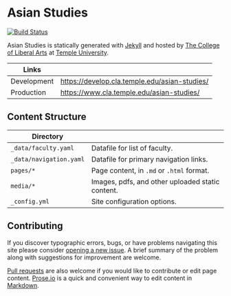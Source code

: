 # Asian Studies

[![Build Status][travis-img]][travis]

Asian Studies is statically generated with [Jekyll](https://jekyllrb.com) and hosted by [The College of Liberal Arts](https://liberalarts.temple.edu) at [Temple University](https://temple.edu).

| Links |  |
| --- | --- |
| Development | https://develop.cla.temple.edu/asian-studies/ |
| Production | https://www.cla.temple.edu/asian-studies/ |

## Content Structure

| Directory |  |
| --- | --- |
| ````_data/faculty.yaml```` | Datafile for list of faculty. |
| ````_data/navigation.yaml```` | Datafile for primary   navigation links. |
| ````pages/*```` | Page content, in ````.md```` or ````.html```` format. |
| ````media/*```` | Images, pdfs, and other uploaded static content. |
| ````_config.yml```` | Site configuration options. |

## Contributing

If you discover typographic errors, bugs, or have problems navigating this site please consider [opening a new issue][issue]. A brief summary of the problem along with suggestions for improvement are welcome.

[Pull requests][pr] are also welcome if you would like to contribute or edit page content. [Prose.io][prose] is a quick and convenient way to edit content in [Markdown][md].


[travis]: https://travis-ci.org/TULiberalArts/Asian-Studies
[travis-img]: https://travis-ci.org/TULiberalArts/Asian-Studies.svg?branch=master
[jekyll]: https://https://jekyllrb.com
[issue]: https://github.com/TULiberalArts/Asian-Studies/issues
[pr]: https://help.github.com/articles/about-pull-requests/
[prose]: https://prose.io/#TULiberalArts/Asian-Studies
[md]: http://whatismarkdown.com/
